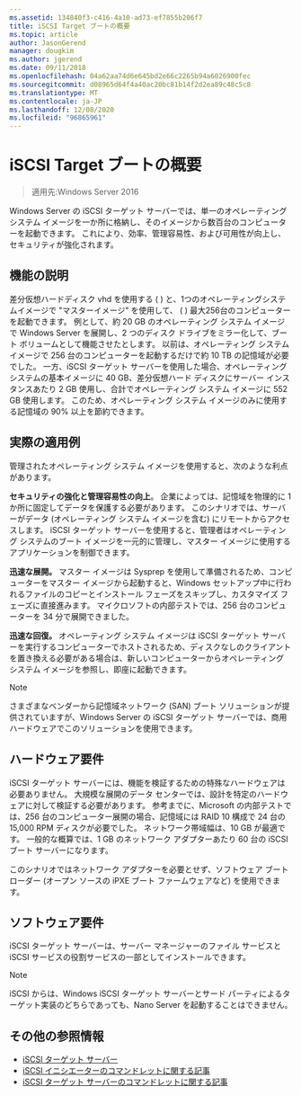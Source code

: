 ```yaml
---
ms.assetid: 134840f3-c416-4a10-ad73-ef7855b206f7
title: iSCSI Target ブートの概要
ms.topic: article
author: JasonGerend
manager: dougkim
ms.author: jgerend
ms.date: 09/11/2018
ms.openlocfilehash: 04a62aa74d6e645bd2e66c2265b94a6026900fec
ms.sourcegitcommit: d08965d64f4a40ac20bc81b14f2d2ea89c48c5c8
ms.translationtype: MT
ms.contentlocale: ja-JP
ms.lasthandoff: 12/08/2020
ms.locfileid: "96865961"
---
```

# <a name="iscsi-target-boot-overview"></a>iSCSI Target ブートの概要

> 適用先:Windows Server 2016

Windows Server の iSCSI ターゲット サーバーでは、単一のオペレーティング システム イメージを一か所に格納し、そのイメージから数百台のコンピューターを起動できます。 これにより、効率、管理容易性、および可用性が向上し、セキュリティが強化されます。

## <a name="feature-description"></a><a name="BKMK_OVER"></a>機能の説明
差分仮想ハードディスク vhd を使用する \( \) と、1つのオペレーティングシステムイメージで "マスターイメージ" を使用して、 \( \) 最大256台のコンピューターを起動できます。 例として、約 20 GB のオペレーティング システム イメージで Windows Server を展開し、2 つのディスク ドライブをミラー化して、ブート ボリュームとして機能させたとします。 以前は、オペレーティング システム イメージで 256 台のコンピューターを起動するだけで約 10 TB の記憶域が必要でした。 一方、iSCSI ターゲット サーバーを使用した場合、オペレーティング システムの基本イメージに 40 GB、差分仮想ハード ディスクにサーバー インスタンスあたり 2 GB 使用し、合計でオペレーティング システム イメージに 552 GB 使用します。 このため、オペレーティング システム イメージのみに使用する記憶域の 90% 以上を節約できます。

## <a name="practical-applications"></a><a name="BKMK_APP"></a>実際の適用例
管理されたオペレーティング システム イメージを使用すると、次のような利点があります。

**セキュリティの強化と管理容易性の向上**。 企業によっては、記憶域を物理的に 1 か所に固定してデータを保護する必要があります。 このシナリオでは、サーバーがデータ (オペレーティング システム イメージを含む) にリモートからアクセスします。 iSCSI ターゲット サーバーを使用すると、管理者はオペレーティング システムのブート イメージを一元的に管理し、マスター イメージに使用するアプリケーションを制御できます。

**迅速な展開。** マスター イメージは Sysprep を使用して準備されるため、コンピューターをマスター イメージから起動すると、Windows セットアップ中に行われるファイルのコピーとインストール フェーズをスキップし、カスタマイズ フェーズに直接進みます。 マイクロソフトの内部テストでは、256 台のコンピューターを 34 分で展開できました。

**迅速な回復。** オペレーティング システム イメージは iSCSI ターゲット サーバーを実行するコンピューターでホストされるため、ディスクなしのクライアントを置き換える必要がある場合は、新しいコンピューターからオペレーティング システム イメージを参照し、即座に起動できます。

> [!NOTE]
> さまざまなベンダーから記憶域ネットワーク \(SAN\) ブート ソリューションが提供されていますが、Windows Server の iSCSI ターゲット サーバーでは、商用ハードウェアでこのソリューションを使用できます。

## <a name="hardware-requirements"></a><a name="BKMK_HARD"></a>ハードウェア要件
iSCSI ターゲット サーバーには、機能を検証するための特殊なハードウェアは必要ありません。 大規模な展開のデータ センターでは、設計を特定のハードウェアに対して検証する必要があります。 参考までに、Microsoft の内部テストでは、256 台のコンピューター展開の場合、記憶域には RAID 10 構成で 24 台の 15,000 RPM ディスクが必要でした。 ネットワーク帯域幅は、10 GB が最適です。 一般的な概算では、1 GB のネットワーク アダプターあたり 60 台の iSCSI ブート サーバーになります。

このシナリオではネットワーク アダプターを必要とせず、ソフトウェア ブート ローダー \(オープン ソースの iPXE ブート ファームウェアなど\) を使用できます。

## <a name="software-requirements"></a><a name="BKMK_SOFT"></a>ソフトウェア要件
iSCSI ターゲット サーバーは、サーバー マネージャーのファイル サービスと iSCSI サービスの役割サービスの一部としてインストールできます。

> [!NOTE]
> iSCSI からは、Windows iSCSI ターゲット サーバーとサード パーティによるターゲット実装のどちらであっても、Nano Server を起動することはできません。

## <a name="additional-references"></a>その他の参照情報
* [iSCSI ターゲット サーバー](/previous-versions/windows/it-pro/windows-server-2012-R2-and-2012/hh848272(v=ws.11))
* [iSCSI イニシエーターのコマンドレットに関する記事](/powershell/module/iscsi/)
* [iSCSI ターゲット サーバーのコマンドレットに関する記事](/powershell/module/iscsi/)
